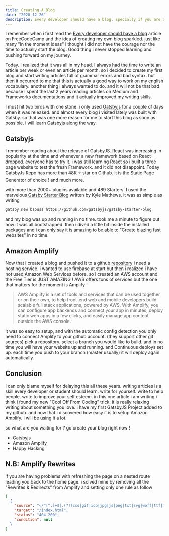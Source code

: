 ```yaml
---
title: Creating A Blog
date: "2020-12-26"
description: Every developer should have a blog. specially if you are a beginner.
---
```


I remember when i first read the [Every developer should have a blog](https://www.freecodecamp.org/news/every-developer-should-have-a-blog-heres-why-and-how-to-stick-with-it-5fd55a247fbf/) article on FreeCodeCamp and the idea of creating my own blog sparkled. just like many "in the moment ideas" i thought i did not have the courage nor the time to actually start the blog. Good thing i never stopped learning and pushing forward on my journey.

Today. I realized that it was all in my head. I always had the time to write an article per week or even an article per month. so i decided to create my first blog and start writing articles full of grammar errors and bad syntax. but then it occurred to me that this is actually a good way to work on my english vocabulary. another thing i always wanted to do. and it will not be that bad because i spent the last 2 years reading articles on Medium and Frameworks documentations and it actually improved my writing skills.

I must hit two birds with one stone. i only used [Gatsbyjs](https://www.gatsbyjs.com/) for a couple of days when it was released. and almost every blog i visited lately was built with Gatsby. so that was one more reason for me to start this blog as soon as possible. i will learn Gatsbyjs along the way.

## Gatsbyjs

I remember reading about the release of GatsbyJS. React was increasing in popularity at the time and whenever a new framework based on React dropped. everyone has to try it. i was still learning React so i built a three page website to test the fresh Framework. and it did not disappoint. Today GatsbyJs Repo has more than 48K ⭐ star on Github.
it is the Static Page Generator of choice ! and much more.

with more than 2000+ plugins available and 489 Starters. I used the marvelous [Gatsby Starter Blog](https://www.gatsbyjs.com/starters/gatsbyjs/gatsby-starter-blog/)
written by Kyle Mathews. it was as simple as writing

    gatsby new bzouss https://github.com/gatsbyjs/gatsby-starter-blog

and my blog was up and running in no time. took me a minute to figure out how it was all bootstrapped. then i dived a little bit inside the installed packages and i can only say it is amazing to be able to "Create blazing fast websites" in no time.

## Amazon Amplify

Now that i created a blog and pushed it to a github [repository](https://github.com/ouss4m4/bzouss) i need a hosting service. i wanted to use firebase at start but then i realized i have not used Amazon Web Services before. so i created an AWS account and the Free Tier is JUST AMAZING !
AWS offers tons of services but the one that matters for the moment is Amplify !

> AWS Amplify is a set of tools and services that can be used together or on their own, to help front-end web and mobile developers build scalable full stack applications, powered by AWS. With Amplify, you can configure app backends and connect your app in minutes, deploy static web apps in a few clicks, and easily manage app content outside the AWS console.

it was so easy to setup, and with the automatic config detection you only need to connect Amplify to your github account. (they support other git sources) pick a repository. select a branch you would like to build. and in no time you will have your website up and running. and Continuous deploys set up. each time you push to your branch (master usually) it will deploy again automatically.

## Conclusion

I can only blame myself for delaying this all these years. writing articles is a skill every developer or student should learn. write for yourself. write to help people. write to improve your self esteem.
in this one article i am writing i think i found my new "Cool Off From Coding" trick. it is really relaxing writing about something you love. i have my first GatsbyJS Project added to my github. and now that i discovered how easy it is to setup Amazon Amplify. i will be using it a lot.

so what are you waiting for ? go create your blog right now !

- Gatsbyjs
- Amazon Amplify
- Happy Hacking

## N.B: Amplify Rewrites

if you are having problems with refreshing the page on a nested route leading you back to the home page. i solved mine by removing all the "Rewrites & Redirects" from Amplify and setting only one rule as follow

```json
[
  {
    "source": "</^[^.]+$|.(?!(css|gif|ico|jpg|js|png|txt|svg|woff|ttf|map|json)$)([^.]+$)/>",
    "target": "/index.html",
    "status": "404-200",
    "condition": null
  }
]
```
